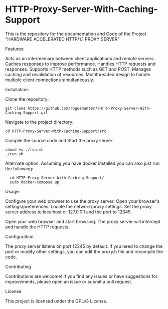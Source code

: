 # HTTP-Proxy-Server-With-Caching-Support
This is the repository for the documentation and Code of the Project "HARDWARE ACCELERATED HTTP/1.1 PROXY SERVER" 


Features:

Acts as an intermediary between client applications and remote servers.
Caches responses to improve performance.
Handles HTTP requests and responses.
Supports HTTP methods such as GET and POST.
Manages caching and revalidation of resources.
Multithreaded design to handle multiple client connections simultaneously.

Installation:

Clone the repository:

    git clone https://github.com/roguehunter7/HTTP-Proxy-Server-With-Caching-Support.git

Navigate to the project directory:

    cd HTTP-Proxy-Server-With-Caching-Support/src


Compile the source code and Start the proxy server:

    chmod +x ./run.sh
    ./run.sh

Alternate option:
Assuming you have docker installed you can also just run the following:

      cd HTTP-Proxy-Server-With-Caching-Support/
      sudo docker-compose up


Usage:

Configure your web browser to use the proxy server:
        Open your browser's settings/preferences.
        Locate the network/proxy settings.
        Set the proxy server address to localhost or 127.0.0.1 and the port to 12345.

Open your web browser and start browsing. The proxy server will intercept and handle the HTTP requests.

Configuration

The proxy server listens on port 12345 by default. If you need to change the port or modify other settings, you can edit the proxy.h file and recompile the code.

Contributing

Contributions are welcome! If you find any issues or have suggestions for improvements, please open an issue or submit a pull request.

License

This project is licensed under the GPLv3 License.
